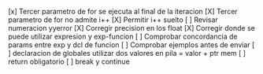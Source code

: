 
[x] Tercer parametro de for se ejecuta al final de la iteracion
[X] Tercer parametro de for no admite i++
[X] Permitir i++ suelto
[ ] Revisar numeracion yyerror
[X] Corregir precision en los float
[X] Corregir donde se puede utilizar expresion y exp-funcion
[ ] Comprobar concordancia de params entre exp y dcl de funcion
[ ] Comprobar ejemplos antes de enviar
[ ] declaracion de globales utilizar dos valores en pila = valor + ptr mem
[ ] return obligatorio
[ ] break y continue
